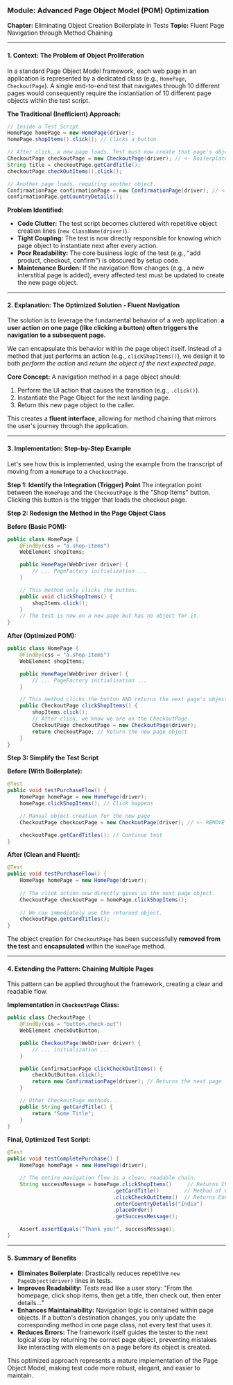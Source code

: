 ### **Module: Advanced Page Object Model (POM) Optimization**
**Chapter:** Eliminating Object Creation Boilerplate in Tests
**Topic:** Fluent Page Navigation through Method Chaining

---

#### **1. Context: The Problem of Object Proliferation**

In a standard Page Object Model framework, each web page in an application is represented by a dedicated class (e.g., `HomePage`, `CheckoutPage`). A single end-to-end test that navigates through 10 different pages would consequently require the instantiation of 10 different page objects within the test script.

**The Traditional (Inefficient) Approach:**
```java
// Inside a Test Script
HomePage homePage = new HomePage(driver);
homePage.shopItems().click(); // Clicks a button

// After click, a new page loads. Test must now create that page's object.
CheckoutPage checkoutPage = new CheckoutPage(driver); // <- Boilerplate code
String title = checkoutPage.getCardTitle();
checkoutPage.checkOutItems().click();

// Another page loads, requiring another object.
ConfirmationPage confirmationPage = new ConfirmationPage(driver); // <- More boilerplate
confirmationPage.getCountryDetails();
```
**Problem Identified:**
*   **Code Clutter:** The test script becomes cluttered with repetitive object creation lines (`new ClassName(driver)`).
*   **Tight Coupling:** The test is now directly responsible for knowing which page object to instantiate next after every action.
*   **Poor Readability:** The core business logic of the test (e.g., "add product, checkout, confirm") is obscured by setup code.
*   **Maintenance Burden:** If the navigation flow changes (e.g., a new interstitial page is added), every affected test must be updated to create the new page object.

---

#### **2. Explanation: The Optimized Solution - Fluent Navigation**

The solution is to leverage the fundamental behavior of a web application: **a user action on one page (like clicking a button) often triggers the navigation to a subsequent page.**

We can encapsulate this behavior within the page object itself. Instead of a method that just performs an action (e.g., `clickShopItems()`), we design it to both *perform the action* and *return the object of the next expected page*.

**Core Concept:**
A navigation method in a page object should:
1.  Perform the UI action that causes the transition (e.g., `.click()`).
2.  Instantiate the Page Object for the next landing page.
3.  Return this new page object to the caller.

This creates a **fluent interface**, allowing for method chaining that mirrors the user's journey through the application.

---

#### **3. Implementation: Step-by-Step Example**

Let's see how this is implemented, using the example from the transcript of moving from a `HomePage` to a `CheckoutPage`.

**Step 1: Identify the Integration (Trigger) Point**
The integration point between the `HomePage` and the `CheckoutPage` is the "Shop Items" button. Clicking this button is the trigger that loads the checkout page.

**Step 2: Redesign the Method in the Page Object Class**

**Before (Basic POM):**
```java
public class HomePage {
    @FindBy(css = "a.shop-items")
    WebElement shopItems;

    public HomePage(WebDriver driver) {
        // ... PageFactory initialization ...
    }

    // This method only clicks the button.
    public void clickShopItems() {
        shopItems.click();
    }
    // The test is now on a new page but has no object for it.
}
```

**After (Optimized POM):**
```java
public class HomePage {
    @FindBy(css = "a.shop-items")
    WebElement shopItems;

    public HomePage(WebDriver driver) {
        // ... PageFactory initialization ...
    }

    // This method clicks the button AND returns the next page's object.
    public CheckoutPage clickShopItems() {
        shopItems.click();
        // After click, we know we are on the CheckoutPage.
        CheckoutPage checkoutPage = new CheckoutPage(driver);
        return checkoutPage; // Return the new page object
    }
}
```

**Step 3: Simplify the Test Script**

**Before (With Boilerplate):**
```java
@Test
public void testPurchaseFlow() {
    HomePage homePage = new HomePage(driver);
    homePage.clickShopItems(); // Click happens

    // Manual object creation for the new page
    CheckoutPage checkoutPage = new CheckoutPage(driver); // <- REMOVE THIS

    checkoutPage.getCardTitles(); // Continue test
}
```

**After (Clean and Fluent):**
```java
@Test
public void testPurchaseFlow() {
    HomePage homePage = new HomePage(driver);
    
    // The click action now directly gives us the next page object.
    CheckoutPage checkoutPage = homePage.clickShopItems(); 
    
    // We can immediately use the returned object.
    checkoutPage.getCardTitles(); 
}
```

The object creation for `CheckoutPage` has been successfully **removed from the test** and **encapsulated** within the `HomePage` method.

---

#### **4. Extending the Pattern: Chaining Multiple Pages**

This pattern can be applied throughout the framework, creating a clear and readable flow.

**Implementation in `CheckoutPage` Class:**
```java
public class CheckoutPage {
    @FindBy(css = "button.check-out")
    WebElement checkOutButton;

    public CheckoutPage(WebDriver driver) {
        // ... initialization ...
    }

    public ConfirmationPage clickCheckOutItems() {
        checkOutButton.click();
        return new ConfirmationPage(driver); // Returns the next page
    }

    // Other CheckoutPage methods...
    public String getCardTitle() {
        return "Some Title";
    }
}
```

**Final, Optimized Test Script:**
```java
@Test
public void testCompletePurchase() {
    HomePage homePage = new HomePage(driver);

    // The entire navigation flow is a clean, readable chain.
    String successMessage = homePage.clickShopItems()     // Returns CheckoutPage
                                  .getCardTitle()        // Method of CheckoutPage
                                  .clickCheckOutItems()  // Returns ConfirmationPage
                                  .enterCountryDetails("India")
                                  .placeOrder()
                                  .getSuccessMessage();

    Assert.assertEquals("Thank you!", successMessage);
}
```

---

#### **5. Summary of Benefits**

*   **Eliminates Boilerplate:** Drastically reduces repetitive `new PageObject(driver)` lines in tests.
*   **Improves Readability:** Tests read like a user story: "From the homepage, click shop items, then get a title, then check out, then enter details..."
*   **Enhances Maintainability:** Navigation logic is contained within page objects. If a button's destination changes, you only update the corresponding method in one page class, not every test that uses it.
*   **Reduces Errors:** The framework itself guides the tester to the next logical step by returning the correct page object, preventing mistakes like interacting with elements on a page before its object is created.

This optimized approach represents a mature implementation of the Page Object Model, making test code more robust, elegant, and easier to maintain.
